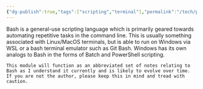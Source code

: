 ```yaml
---
{"dg-publish":true,"tags":["scripting","terminal"],"permalink":"/tech/programming/bash/1-start/1-1-introduction/","dgPassFrontmatter":true,"created":"2024-03-04T10:31:09.966-05:00","updated":"2024-03-05T15:37:55.173-05:00"}
---
```


Bash is a general-use scripting language which is primarily geared towards automating repetitive tasks in the command line. This is usually something associated with Linux/MacOS terminals, but is able to run on Windows via WSL or a bash terminal emulator such as Git Bash. Windows has its own analogs to Bash in the forms of Batch and PowerShell scripting.

```ad-warning
This module will function as an abbreviated set of notes relating to Bash as I understand it currently and is likely to evolve over time. If you are not the author, please keep this in mind and tread with caution.
```
